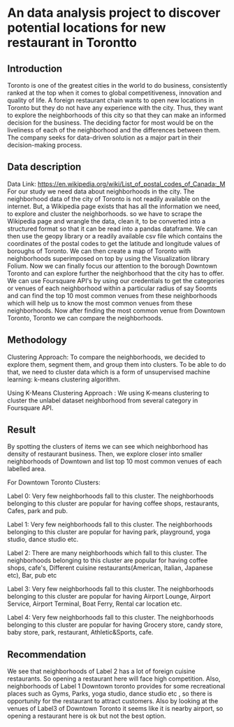 # An data analysis project to discover potential locations for new restaurant in Torontto
## Introduction
Toronto is one of the greatest cities in the world to do business, consistently ranked at the top when it comes to global competitiveness, innovation and quality of life. A foreign restaurant chain wants to open new locations in Toronto but they do not have any experience with the city. Thus, they want to explore the neighborhoods of this city so that they can make an informed decision for the business. The deciding factor for most would be on the liveliness of each of the neighborhood and the differences between them. The company seeks for data-driven solution as a major part in their decision-making process. 

## Data description
Data Link: https://en.wikipedia.org/wiki/List_of_postal_codes_of_Canada:_M
For our study we need data about neighborhoods in the city. The neighborhood data of the city of Toronto is not readily available on the internet. But, a Wikipedia page exists that has all the information we need, to explore and cluster the neighborhoods. so we have to scrape the Wikipedia page and wrangle the data, clean it, to be converted into a structured format so that it can be read into a pandas dataframe. We can then use the geopy library or a readily available csv file which contains the coordinates of the postal codes to get the latitude and longitude values of boroughs of Toronto. We can then create a map of Toronto with neighborhoods superimposed on top by using the Visualization library Folium. Now we can finally focus our attention to the borough Downtown Toronto and can explore further the neighborhood that the city has to offer. We can use Foursquare API's by using our credentials to get the categories or venues of each neighborhood within a particular radius of say 5oomts and can find the top 10 most common venues from these neighborhoods which will help us to know the most common venues from these neighborhoods.
Now after finding the most common venue from Downtown Toronto, Toronto we can compare the neighborhoods. 

## Methodology
Clustering Approach:
To compare the neighborhoods, we decided to explore them, segment them, and group them into clusters. To be able to do that, we need to cluster data which is a form of unsupervised machine learning: k-means clustering algorithm.

Using K-Means Clustering Approach : We using K-means clustering to cluster the unlabel dataset neighborhood from several category in Foursquare API.

## Result

By spotting the clusters of items we can see which neighborhood has density of restaurant business. Then, we explore closer into smaller neighborhoods of Downtown and list top 10 most common venues of each labelled area. 

For Downtown Toronto Clusters:

Label 0: Very few neighborhoods fall to this cluster. The neighborhoods belonging to this cluster are popular for having coffee shops, restaurants, Cafes, park and pub.

Label 1: Very few neighborhoods fall to this cluster. The neighborhoods belonging to this cluster are popular for having park, playground, yoga studio, dance studio etc.

Label 2: There are many neighborhoods which fall to this cluster. The neighborhoods belonging to this cluster are popular for having coffee shops, cafe's, Different cuisine restaurants(American, Italian, Japanese etc), Bar, pub etc

Label 3: Very few neighborhoods fall to this cluster. The neighborhoods belonging to this cluster are popular for having Airport Lounge, Airport Service, Airport Terminal, Boat Ferry, Rental car location etc.

Label 4: Very few neighborhoods fall to this cluster. The neighborhoods belonging to this cluster are popular for having Grocery store, candy store, baby store, park, restaurant, Athletic&Sports, cafe.

## Recommendation 
We see that neighborhoods of Label 2 has a lot of foreign cuisine restaurants. So opening a restaurant here will face high competition.
Also, neighborhoods of Label 1 Downtown toronto provides for some recreational places such as Gyms, Parks, yoga studio, dance studio etc , so there is opportunity for the restaurant to attract customers.
Also by looking at the venues of Label3 of Downtown Toronto it seems like it is nearby airport, so opening a restaurant here is ok but not the best option. 
